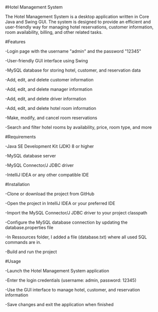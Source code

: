 #Hotel Management System

The Hotel Management System is a desktop application written in Core Java and Swing GUI. The system is designed to provide an efficient and user-friendly way for managing hotel reservations, customer information, room availability, billing, and other related tasks.

#Features

-Login page with the username "admin" and the password "12345" 

-User-friendly GUI interface using Swing

-MySQL database for storing hotel, customer, and reservation data

-Add, edit, and delete customer information

-Add, edit, and delete manager information

-Add, edit, and delete driver information

-Add, edit, and delete hotel room information

-Make, modify, and cancel room reservations

-Search and filter hotel rooms by availability, price, room type, and more

#Requirements

-Java SE Development Kit (JDK) 8 or higher

-MySQL database server

-MySQL Connector/J JDBC driver

-IntelliJ IDEA or any other compatible IDE

#Installation

-Clone or download the project from GitHub

-Open the project in IntelliJ IDEA or your preferred IDE

-Import the MySQL Connector/J JDBC driver to your project classpath

-Configure the MySQL database connection by updating the database.properties file

-In Ressources folder, I added a file (database.txt) where all used SQL commands are in.

-Build and run the project

#Usage

-Launch the Hotel Management System application

-Enter the login credentials (username: admin, password: 12345)

-Use the GUI interface to manage hotel, customer, and reservation information

-Save changes and exit the application when finished


